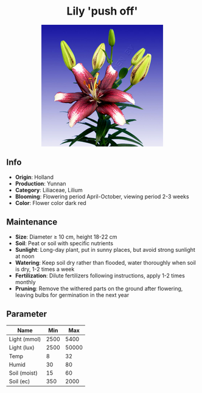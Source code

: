 <h1 align='center'>Lily 'push off'</h1>
<p align="center">
    <img 
        align='center'
        width='320'
        src="../images/lily push off.png" 
        alt='Lily 'push off'' />
</p>

## Info

 - **Origin**: Holland
 - **Production**: Yunnan
 - **Category**: Liliaceae, Lilium
 - **Blooming**: Flowering period April-October, viewing period 2-3 weeks
 - **Color**: Flower color dark red

## Maintenance

 - **Size**: Diameter ≥ 10 cm, height 18-22 cm
 - **Soil**: Peat or soil with specific nutrients
 - **Sunlight**: Long-day plant, put in sunny places, but avoid strong sunlight at noon
 - **Watering**: Keep soil dry rather than flooded, water thoroughly when soil is dry, 1-2 times a week
 - **Fertilization**: Dilute fertilizers following instructions, apply 1-2 times monthly
 - **Pruning**: Remove the withered parts on the ground after flowering, leaving bulbs for germination in the next year

## Parameter

| Name         | Min  | Max   |
|--------------|------|-------|
| Light (mmol) | 2500 | 5400  |
| Light (lux)  | 2500 | 50000 |
| Temp         | 8    | 32    |
| Humid        | 30   | 80    |
| Soil (moist) | 15   | 60    |
| Soil (ec)    | 350  | 2000  |